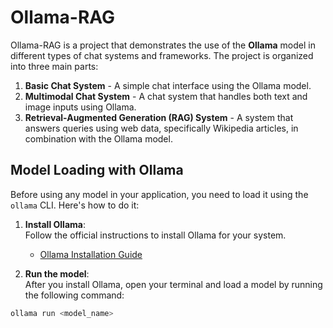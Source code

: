 # Ollama-RAG

Ollama-RAG is a project that demonstrates the use of the **Ollama** model in different types of chat systems and frameworks. The project is organized into three main parts:

1. **Basic Chat System** - A simple chat interface using the Ollama model.
2. **Multimodal Chat System** - A chat system that handles both text and image inputs using Ollama.
3. **Retrieval-Augmented Generation (RAG) System** - A system that answers queries using web data, specifically Wikipedia articles, in combination with the Ollama model.


## Model Loading with Ollama

Before using any model in your application, you need to load it using the `ollama` CLI. Here's how to do it:

1. **Install Ollama**:  
   Follow the official instructions to install Ollama for your system.  
   - [Ollama Installation Guide](https://ollama.com)

2. **Run the model**:  
   After you install Ollama, open your terminal and load a model by running the following command:

```bash
ollama run <model_name>


